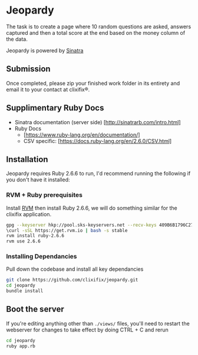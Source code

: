 # Jeopardy

The task is to create a page where 10 random questions are asked, answers captured and then a total score at the end based on the money column of the data.

Jeopardy is powered by [Sinatra](http://sinatrarb.com/)

## Submission

Once completed, please zip your finished work folder in its entirety and email it to your contact at clixifix®.

## Supplimentary Ruby Docs

- Sinatra documentation (server side) [http://sinatrarb.com/intro.html]
- Ruby Docs
  - [https://www.ruby-lang.org/en/documentation/]
  - CSV specific: [https://docs.ruby-lang.org/en/2.6.0/CSV.html]

## Installation

Jeopardy requires Ruby 2.6.6 to run, I'd recommend running the following if you don't have it installed:

### RVM + Ruby prerequisites

Install [RVM](https://rvm.io/rvm/install) then install Ruby 2.6.6, we will do something similar for the clixifix application.

```bash
gpg --keyserver hkp://pool.sks-keyservers.net --recv-keys 409B6B1796C275462A1703113804BB82D39DC0E3 7D2BAF1CF37B13E2069D6956105BD0E739499BDB
\curl -sSL https://get.rvm.io | bash -s stable
rvm install ruby-2.6.6
rvm use 2.6.6
```

### Installing Dependancies

Pull down the codebase and install all key dependancies

```bash
git clone https://github.com/clixifix/jeopardy.git
cd jeopardy
bundle install
```

## Boot the server

If you're editing anything other than `./views/` files, you'll need to restart the webserver for changes to take effect by doing CTRL + C and rerun

```bash
cd jeopardy
ruby app.rb
```
